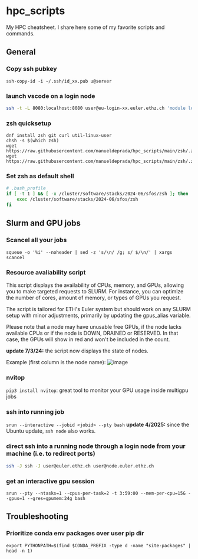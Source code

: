 # hpc_scripts
My HPC cheatsheet. I share here some of my favorite scripts and commands.

## General
### Copy ssh pubkey
`ssh-copy-id -i ~/.ssh/id_xx.pub u@server`

### launch vscode on a login node
```bash
ssh -t -L 8080:localhost:8080 user@eu-login-xx.euler.ethz.ch 'module load stack code-server/4.89.1 && code-server --bind-addr 0.0.0.0:8080'
```
### zsh quicksetup
```
dnf install zsh git curl util-linux-user
chsh -s $(which zsh)
wget https://raw.githubusercontent.com/manueldeprada/hpc_scripts/main/zsh/.zshrc
wget https://raw.githubusercontent.com/manueldeprada/hpc_scripts/main/zsh/.zsh_plugins.txt
```
### Set zsh as default shell
```bash
# .bash_profile
if [ -t 1 ] && [ -x /cluster/software/stacks/2024-06/sfos/zsh ]; then
    exec /cluster/software/stacks/2024-06/sfos/zsh
fi
```

## Slurm and GPU jobs
### Scancel all your jobs
`squeue -o '%i' --noheader | sed -z 's/\n/ /g; s/ $/\n/' | xargs scancel`

### Resource avaliability script
This script displays the availability of CPUs, memory, and GPUs, allowing you to make targeted requests to SLURM. For instance, you can optimize the number of cores, amount of memory, or types of GPUs you request.

The script is tailored for ETH's Euler system but should work on any SLURM setup with minor adjustments, primarily by updating the gpus_alias variable.

Please note that a node may have unusable free GPUs, if the node lacks available CPUs or if the node is DOWN, DRAINED or RESERVED. In that case, the GPUs will show in red and won't be included in the count.

**update 7/3/24:** the script now displays the state of nodes.

Example (first column is the node name):
![image](https://github.com/manueldeprada/hpc_scripts/assets/6536835/0dea520e-e7f0-480a-90dc-f0c9e2e0cad1)

### nvitop
`pip3 install nvitop`: great tool to monitor your GPU usage inside multigpu jobs

### ssh into running job
`srun --interactive --jobid <jobid> --pty bash`
**update 4/2025:** since the Ubuntu update, `ssh node` also works.
### direct ssh into a running node through a login node from your machine (i.e. to redirect ports)
```bash
ssh -J ssh -J user@euler.ethz.ch user@node.euler.ethz.ch
```
### get an interactive gpu session
`srun --pty --ntasks=1 --cpus-per-task=2 -t 3:59:00 --mem-per-cpu=15G --gpus=1 --gres=gpumem:24g bash`

## Troubleshooting
### Prioritize conda env packages over user pip dir
```
export PYTHONPATH=$(find $CONDA_PREFIX -type d -name "site-packages" | head -n 1)
```
